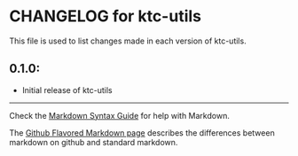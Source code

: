 # CHANGELOG for ktc-utils

This file is used to list changes made in each version of ktc-utils.

## 0.1.0:

* Initial release of ktc-utils

- - -
Check the [Markdown Syntax Guide](http://daringfireball.net/projects/markdown/syntax) for help with Markdown.

The [Github Flavored Markdown page](http://github.github.com/github-flavored-markdown/) describes the differences between markdown on github and standard markdown.
